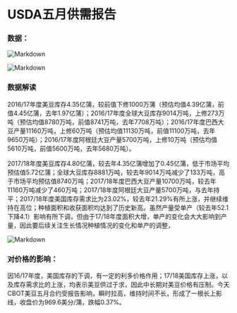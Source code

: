 # USDA五月供需报告
### 数据：
![Markdown](http://i2.muimg.com/590848/f49fcf50f46ddc57.png)

![Markdown](http://i2.muimg.com/590848/82b697f6591b1956.png)

### 数据解读
2016/17年度美豆库存4.35亿蒲，较前值下修1000万蒲（预估均值4.39亿蒲，前值4.45亿蒲，去年1.97亿蒲）；2016/17年度全球大豆库存9014万吨，上修273万吨（预估均值8780万吨，前值8741万吨，去年7708万吨）；2016/17年度巴西大豆产量11160万吨，上修60万吨（预估均值11130万吨，前值11100万吨，去年9650万吨）；2016/17年度阿根廷大豆产量5700万吨，上修10万吨（预估均值5610万吨，前值5600万吨，去年5680万吨）。

2017/18年度美豆库存4.80亿蒲，较去年4.35亿蒲增加了0.45亿蒲，低于市场平均预估值5.72亿蒲；全球大豆库存8881万吨，较去年9014万吨减少了133万吨，高于市场平均预估值8740万吨；2017/18年度巴西大豆产量10700万吨，较去年11160万吨减少了460万吨；2017/18年度阿根廷大豆产量5700万吨，与去年持平；2017/18年度美国库存需求比为23.02%，较去年21.29%有所上涨，并继续维持在高位；种植面积和收获面积均达到了历史新高。虽然产量受单产（较去年52.1下降4.1）影响有所下调，但由于17/18年度面积大增，单产的变化会大大影响到产量，因此要后续关注生长情况种植情况的变化和单产的调整，


![Markdown](http://i2.muimg.com/590848/ce4a8eba3341cd35.png)

### 对价格的影响：
因16/17年度，美国库存的下调，有一定的利多价格作用；17/18美国库存上涨，以及库存需求比的上涨，均表示美豆供过于求，因此中长期对美豆价格有压制。今天CBOT美豆五月合约受报告影响，瞬时拉高，维持时间不长，形成了一根长上影线，收盘价为969.6美分/蒲，跌幅0.37%。
